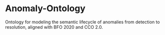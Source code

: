 # Anomaly-Ontology
Ontology for modeling the semantic lifecycle of anomalies from detection to resolution, aligned with BFO 2020 and CCO 2.0.
